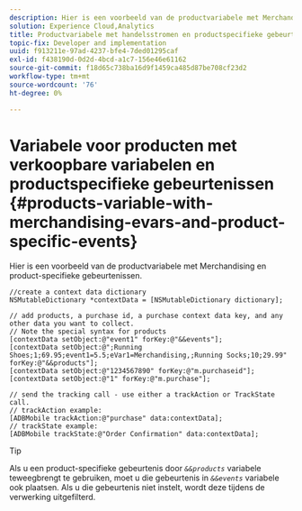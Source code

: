 ```yaml
---
description: Hier is een voorbeeld van de productvariabele met Merchandising en product-specifieke gebeurtenissen.
solution: Experience Cloud,Analytics
title: Productvariabele met handelsstromen en productspecifieke gebeurtenissen
topic-fix: Developer and implementation
uuid: f913211e-97ad-4237-bfe4-7ded01295caf
exl-id: f438190d-0d2d-4bcd-a1c7-156e46e61162
source-git-commit: f18d65c738ba16d9f1459ca485d87be708cf23d2
workflow-type: tm+mt
source-wordcount: '76'
ht-degree: 0%

---
```


# Variabele voor producten met verkoopbare variabelen en productspecifieke gebeurtenissen {#products-variable-with-merchandising-evars-and-product-specific-events}

Hier is een voorbeeld van de productvariabele met Merchandising en product-specifieke gebeurtenissen.

```
//create a context data dictionary 
NSMutableDictionary *contextData = [NSMutableDictionary dictionary]; 
  
// add products, a purchase id, a purchase context data key, and any other data you want to collect. 
// Note the special syntax for products 
[contextData setObject:@"event1" forKey:@"&&events"]; 
[contextData setObject:@";Running Shoes;1;69.95;event1=5.5;eVar1=Merchandising,;Running Socks;10;29.99" forKey:@"&&products"]; 
[contextData setObject:@"1234567890" forKey:@"m.purchaseid"]; 
[contextData setObject:@"1" forKey:@"m.purchase"]; 
  
// send the tracking call - use either a trackAction or TrackState call. 
// trackAction example: 
[ADBMobile trackAction:@"purchase" data:contextData]; 
// trackState example: 
[ADBMobile trackState:@"Order Confirmation" data:contextData];
```

>[!TIP]
>
>Als u een product-specifieke gebeurtenis door *`&&products`* variabele teweegbrengt te gebruiken, moet u die gebeurtenis in *`&&events`* variabele ook plaatsen. Als u die gebeurtenis niet instelt, wordt deze tijdens de verwerking uitgefilterd.
